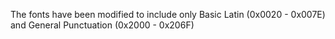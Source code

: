 

The fonts have been modified to include only Basic Latin (0x0020 - 0x007E) and General Punctuation (0x2000 - 0x206F)